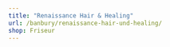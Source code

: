 ```yaml
---
title: "Renaissance Hair & Healing"
url: /banbury/renaissance-hair-und-healing/
shop: Friseur
---
```

